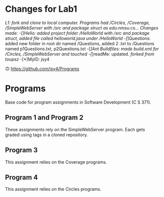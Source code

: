 # Changes for Lab1
*L1: fork and clone to local computer. Programs had /Circles, /Coverage, /SimpleWebServer with /src and package struct as edu.nmsu.cs...
*Changes made:
-[*]Hello: added project folder /HelloWorld with /src and package struct, added file called helloworld.java under /HelloWorld
-[*]Questions: added new folder in root dir named /Questions, added 2 .txt to /Questions named p1Questions.txt, p2Questions.txt 
-[*]Ant Buildfiles: made build.xml for /Circles, /SimpleWebServer and touched
-[*]readMe: updated.
	_forked from toupsz_
-[*]MyID: jsy4

:upside_down_face: https://github.com/jsy4/Programs


# Programs
Base code for program assignments in Software Development (C S 371). 

## Program 1 and Program 2
These assignments rely on the SimpleWebServer program. Each gets graded using tags in a cloned repository. 

## Program 3
This assignment relies on the Coverage programs. 

## Program 4
This assignment relies on the Circles programs. 
